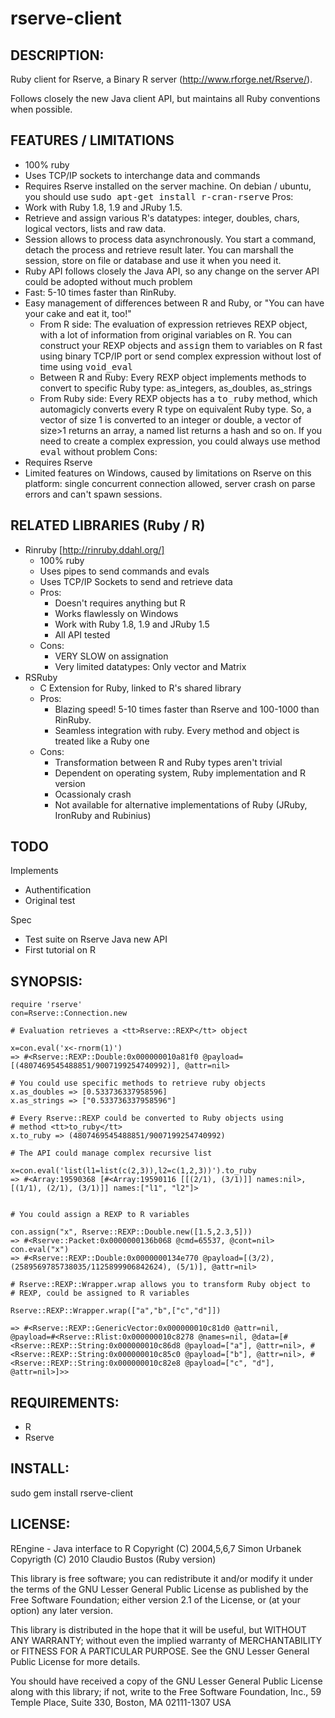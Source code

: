 # rserve-client

## DESCRIPTION:

Ruby client for Rserve, a Binary R server (http://www.rforge.net/Rserve/).

Follows closely the new Java client API, but maintains all Ruby conventions when possible.

## FEATURES / LIMITATIONS

* 100% ruby
* Uses TCP/IP sockets to interchange data and commands
* Requires Rserve installed on the server machine. On debian /  ubuntu, you should use <tt>sudo apt-get install r-cran-rserve</tt>
Pros:
* Work with Ruby 1.8, 1.9 and JRuby 1.5.
* Retrieve and assign various R's datatypes: integer, doubles, chars, logical vectors, lists and raw data.
* Session allows to process data asynchronously. You start a command, detach the process and retrieve result later. You can marshall the session, store on file or database and use it when you need it.
* Ruby API follows closely the Java API, so any change on the server API could be adopted without much problem
* Fast: 5-10 times faster than RinRuby.
* Easy management of differences between R and Ruby, or "You can have your cake and eat it, too!"
  *  From R side: The evaluation of expression retrieves REXP object, with a lot of information from original variables on R. You can construct your REXP objects and <tt>assign</tt> them to variables on R fast using binary TCP/IP port or send complex expression without lost of time using <tt>void_eval</tt> 
  * Between R and Ruby: Every REXP object implements methods to convert to specific Ruby type: as_integers, as_doubles, as_strings
  * From Ruby side: Every REXP objects has a <tt>to_ruby</tt> method, which automagicly converts every R type on equivalent Ruby type. So, a vector of size 1 is converted to an integer or double, a vector of size>1 returns an array, a named list returns a hash and so on. If you need to create a complex expression, you could always use method <tt>eval</tt> without problem
Cons:
* Requires Rserve
* Limited features on Windows, caused by limitations on Rserve on this platform: single concurrent connection allowed, server crash on parse errors and can't spawn sessions.

## RELATED LIBRARIES (Ruby / R)

* Rinruby [http://rinruby.ddahl.org/]
  * 100% ruby 
  * Uses pipes to send commands and evals
  * Uses TCP/IP Sockets to send and retrieve data
  * Pros:
    * Doesn't requires anything but R
    * Works flawlessly on Windows
    * Work with Ruby 1.8, 1.9 and JRuby 1.5
    * All API tested
  * Cons:
    * VERY SLOW on assignation
    * Very limited datatypes: Only vector and Matrix
* RSRuby
  * C Extension for Ruby, linked to R's shared library
  * Pros:
    * Blazing speed! 5-10 times faster than Rserve and 100-1000 than RinRuby.
    * Seamless integration with ruby. Every method and object is treated like a Ruby one
  * Cons:
    * Transformation between R and Ruby types aren't trivial
    * Dependent on operating system, Ruby implementation and R version
    * Ocassionaly crash
    * Not available for alternative implementations of Ruby (JRuby, IronRuby and Rubinius)
    
    
## TODO

Implements

* Authentification
* Original test

Spec

* Test suite on Rserve Java new API
* First tutorial on R


## SYNOPSIS:

    require 'rserve'
    con=Rserve::Connection.new
    
    # Evaluation retrieves a <tt>Rserve::REXP</tt> object
    
    x=con.eval('x<-rnorm(1)')
    => #<Rserve::REXP::Double:0x000000010a81f0 @payload=[(4807469545488851/9007199254740992)], @attr=nil>

    # You could use specific methods to retrieve ruby objects
    x.as_doubles => [0.533736337958596]
    x.as_strings => ["0.533736337958596"]
    
    # Every Rserve::REXP could be converted to Ruby objects using
    # method <tt>to_ruby</tt>
    x.to_ruby => (4807469545488851/9007199254740992)
    
    # The API could manage complex recursive list
    
    x=con.eval('list(l1=list(c(2,3)),l2=c(1,2,3))').to_ruby
    => #<Array:19590368 [#<Array:19590116 [[(2/1), (3/1)]] names:nil>, [(1/1), (2/1), (3/1)]] names:["l1", "l2"]>

    
    # You could assign a REXP to R variables

    con.assign("x", Rserve::REXP::Double.new([1.5,2.3,5]))
    => #<Rserve::Packet:0x0000000136b068 @cmd=65537, @cont=nil>
    con.eval("x")
    => #<Rserve::REXP::Double:0x0000000134e770 @payload=[(3/2), (2589569785738035/1125899906842624), (5/1)], @attr=nil>
    
    # Rserve::REXP::Wrapper.wrap allows you to transform Ruby object to 
    # REXP, could be assigned to R variables
    
    Rserve::REXP::Wrapper.wrap(["a","b",["c","d"]])
    
    => #<Rserve::REXP::GenericVector:0x000000010c81d0 @attr=nil, @payload=#<Rserve::Rlist:0x000000010c8278 @names=nil, @data=[#<Rserve::REXP::String:0x000000010c86d8 @payload=["a"], @attr=nil>, #<Rserve::REXP::String:0x000000010c85c0 @payload=["b"], @attr=nil>, #<Rserve::REXP::String:0x000000010c82e8 @payload=["c", "d"], @attr=nil>]>>
    
## REQUIREMENTS:

* R
* Rserve

## INSTALL:

  sudo gem install rserve-client

## LICENSE:

REngine - Java interface to R
Copyright (C) 2004,5,6,7  Simon Urbanek 
Copyrigth (C) 2010 Claudio Bustos (Ruby version)

This library is free software; you can redistribute it and/or
modify it under the terms of the GNU Lesser General Public
License as published by the Free Software Foundation; either
version 2.1 of the License, or (at your option) any later version.

This library is distributed in the hope that it will be useful,
but WITHOUT ANY WARRANTY; without even the implied warranty of
MERCHANTABILITY or FITNESS FOR A PARTICULAR PURPOSE.  See the GNU
Lesser General Public License for more details.

You should have received a copy of the GNU Lesser General Public
License along with this library; if not, write to the Free Software
Foundation, Inc., 59 Temple Place, Suite 330, Boston, MA  02111-1307  USA
